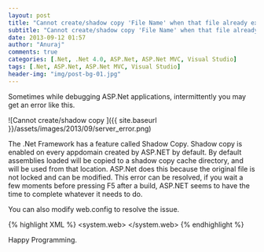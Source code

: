 ```yaml
---
layout: post
title: "Cannot create/shadow copy 'File Name' when that file already exists"
subtitle: "Cannot create/shadow copy 'File Name' when that file already exists"
date: 2013-09-12 01:57
author: "Anuraj"
comments: true
categories: [.Net, .Net 4.0, ASP.Net, ASP.Net MVC, Visual Studio]
tags: [.Net, ASP.Net, ASP.Net MVC, Visual Studio]
header-img: "img/post-bg-01.jpg"
---
```

Sometimes while debugging ASP.Net applications, intermittently you may get an error like this.

![Cannot create/shadow copy ]({{ site.baseurl }}/assets/images/2013/09/server_error.png)

The .Net Framework has a feature called Shadow Copy. Shadow copy is enabled on every appdomain created by ASP.NET by default. By default assemblies loaded will be copied to a shadow copy cache directory, and will be used from that location. ASP.Net does this because the original file is not locked and can be modified. This error can be resolved, if you wait a few moments before pressing F5 after a build, ASP.NET seems to have the time to complete whatever it needs to do.

You can also modify web.config to resolve the issue.

{% highlight XML %}
<system.web>
   <hostingEnvironment shadowCopyBinAssemblies="false" />
</system.web>
{% endhighlight %}

Happy Programming.
